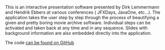 This is an interactive presentation software presented by Dirk Lemmermann and Hendrik Ebbers at various conferences (
JFXDays, JavaOne, etc...). The application takes the user step by step through the process of beautifying a given and
pretty boring movie archive software. Individual steps can be activated and taken back at any time and in any sequence.
Slides with background information are also embedded directly into the application.

The code [can be found on GitHub](https://github.com/hendrikebbers/ExtremeGuiMakeover)